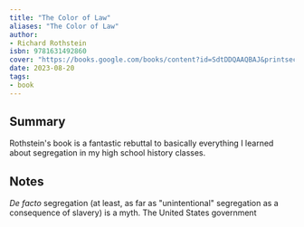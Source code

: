 ```yaml
---
title: "The Color of Law"
aliases: "The Color of Law"
author:
- Richard Rothstein
isbn: 9781631492860
cover: "https://books.google.com/books/content?id=SdtDDQAAQBAJ&printsec=frontcover&img=1&zoom=1&edge=curl&source=gbs_api"
date: 2023-08-20
tags:
- book
---
```


## Summary
Rothstein's book is a fantastic rebuttal to basically everything I learned about segregation in my high school history classes.

## Notes

*De facto* segregation (at least, as far as "unintentional" segregation as a consequence of slavery) is a myth. The United States government